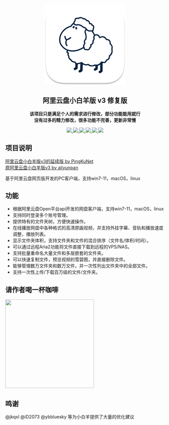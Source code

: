 <p align="center">
 <img src="https://github.com/odomu/aliyunpan/blob/main/static/images/icon_256x256.png" alt="NebulaGraph Data Intelligence Suite(ngdi)">
</p>

<h2 align="center">阿里云盘小白羊版 v3 修复版</h2>

<p align="center">
<strong>该项目只是满足个人的需求进行修改，部分功能能用就行 </strong><br>
<strong>没有过多的精力修改，很多功能不完善，更新非常慢 </strong>
</p>

<p align="center">
<a href="https://github.com/odomu" target="_blank">
<img src="https://img.shields.io/badge/作者-@odomu-000000.svg?style=flat-square&logo=GitHub" />
</a>
<a href="https://github.com/odomu/aliyunpan/actions" target="_blank">
<img src="https://github.com/odomu/aliyunpan/workflows/Build/badge.svg" />
</a>
<a href="https://github.com/odomu/aliyunpan/releases" target="_blank">
<img src="https://img.shields.io/github/downloads/odomu/aliyunpan/total.svg?style=flat-square" />
</a>
<a href="https://github.com/odomu/aliyunpan/releases" target="_blank">
<img src="https://img.shields.io/github/release/odomu/aliyunpan.svg?style=flat-square" />
</a>
<a href="LICENSE" target="_blank">
<img src="https://img.shields.io/github/license/odomu/aliyunpan.svg?style=flat-square" />
</a>
<a href="https://t.me/+n1YbKE0JNo41MWRh" target="_blank">
<img src="https://img.shields.io/badge/Telegram-%E7%BE%A4%E7%BB%84-blue" />
</a>
</p>

## 项目说明
[阿里云盘小白羊版v3的延续版 by PingKuNet](https://github.com/PingKuNet/aliyunpan)
<br>
[原阿里云盘小白羊版v3 by aliyunpan](https://github.com/liupan1890/aliyunpan)

基于阿里云盘网页版开发的PC客户端，支持win7-11，macOS，linux

## 功能
- 根据阿里云盘Open平台api开发的网盘客户端，支持win7-11，macOS，linux
- 支持同时登录多个账号管理。
- 提供特有的文件夹树，方便快速操作。
- 在线播放网盘中各种格式的高清原画视频，并支持外挂字幕、音轨和播放速度调整，播放列表。
- 显示文件夹体积，支持文件夹和文件的混合排序（文件名/体积/时间）。
- 可以通过远程Aria2功能将文件直接下载到远程的VPS/NAS。
- 支持批量重命名大量文件和多层嵌套的文件夹。
- 可以快速复制文件，预览视频的雪碧图，并直接删除文件。
- 能够管理数万文件夹和数万文件，并一次性列出文件夹中的全部文件。
- 支持一次性上传/下载百万级的文件/文件夹。

## 请作者喝一杯咖啡
<p align="left">
 <img height="280" width="280" src="https://github.com/odomu/aliyunpan/assets/50035498/75efbbf3-36c0-4991-9dff-4ae319d09e7c" />
</p>

## 鸣谢
@jkqxl @iD2073 @ybbluesky 等为小白羊提供了大量的优化建议
